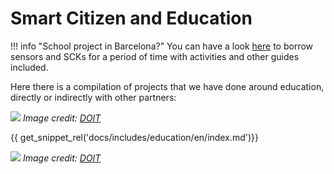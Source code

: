 # Smart Citizen and Education

!!! info "School project in Barcelona?"
    You can have a look [here](https://serveiseducatius.xtec.cat/cesire/prestec/sensors-smart-citizen/) to borrow sensors and SCKs for a period of time with activities and other guides included.

Here there is a compilation of projects that we have done around education, directly or indirectly with other partners:

![](/assets/images/doit.png)
_Image credit: [DOIT](https://doit-europe.net)_

{{ get_snippet_rel('docs/includes/education/en/index.md')}}

![](/assets/images/learningbydoing.png)
_Image credit: [DOIT](https://doit-europe.net)_
